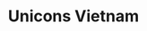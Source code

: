 ---
image: "assets/img/portfolio/4.png"
title: Unicons Vietnam
link: https://unicons.vn/
type: web
description:
languages: PHP, HTML/CSS, Jquery
platform: Wordpress
note: 'portfolio website for a Vietnamese construction company'
---
